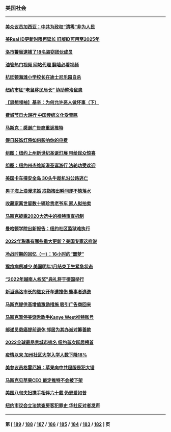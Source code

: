 ### 美国社会
---
#### [美众议员加西亚：中共为政权“清零”非为人民](../../pages/ncid1078160/n13879181.md?12061245) 
#### [美Real ID更新时限再延长 旧版ID可用至2025年](../../pages/ncid1078160/n13879186.md?12061245) 
#### [洛市警局逮捕了18名盗窃团伙成员](../../pages/ncid1078160/n13879151.md?12061245) 
#### [油管热门视频 网站代理 翻墙必看视频](http://138.2.39.72:81/youtube.html?epic-marker?12061245)
#### [杭廷顿海滩小学校长在迪士尼乐园自杀](../../pages/ncid1078160/n13879128.md?12061245) 
#### [纽约市征“老鼠移民局长” 协助整治鼠患](../../pages/ncid1078160/n13878633.md?12061245) 
#### [【思想领袖】基辛：为何允许恶人做坏事（下）](../../pages/ncid1078160/n13875733.md?12061245) 
#### [费城节日大游行 中国传统文化受青睐](../../pages/ncid1078160/n13878594.md?12061245) 
#### [马斯克：感谢广告商重返推特](../../pages/ncid1078160/n13878530.md?12061245) 
#### [假日装饰灯将如何影响你的电费](../../pages/ncid1078160/n13878525.md?12061245) 
#### [组图：纽约上州新世纪圣诞灯展 带给民众惊喜](../../pages/ncid1078160/n13878459.md?12061245) 
#### [组图：纽约州杰维斯港圣诞游行 法轮功受欢迎](../../pages/ncid1078160/n13878252.md?12061245) 
#### [美国卡车撞安全岛 30头牛趁机沿公路逃亡](../../pages/ncid1078160/n13878193.md?12061245) 
#### [男子海上浪漫求婚 戒指掏出瞬间却不慎落水](../../pages/ncid1078160/n13877912.md?12061245) 
#### [收藏家离世留数十辆珍贵老爷车 家人拟拍卖](../../pages/ncid1078160/n13877877.md?12061245) 
#### [马斯克披露2020大选中的推特审查机制](../../pages/ncid1078160/n13877927.md?12061245) 
#### [曼哈顿学院出新报告：纽约社区监狱难执行](../../pages/ncid1078160/n13877779.md?12061245) 
#### [2022年税季有哪些重大更新？美国专家这样说](../../pages/ncid1078160/n13877715.md?12061245) 
#### [冷战时期的回忆（一）：16小时的“噩梦”](../../pages/ncid1078160/n13877818.md?12061245) 
#### [猴痘病例减少 美国明年1月结束卫生紧急状态](../../pages/ncid1078160/n13877717.md?12061245) 
#### [“2022年越南人权奖”典礼将于德国举行](../../pages/ncid1078160/n13877755.md?12061245) 
#### [新当选洛市长的继女开车遭撞伤 肇事者逃逸](../../pages/ncid1078160/n13877728.md?12061245) 
#### [马斯克提供高增值激励措施 吸引广告商回来](../../pages/ncid1078160/n13877597.md?12061245) 
#### [马斯克暂停美饶舌歌手Kanye West推特账号](../../pages/ncid1078160/n13876970.md?12061245) 
#### [邮递员患癌提前退休 邻居为其办派对筹善款](../../pages/ncid1078160/n13877254.md?12061245) 
#### [2022全球最昂贵城市排名 纽约首次跃居榜首](../../pages/ncid1078160/n13877054.md?12061245) 
#### [疫情以来 加州社区大学入学人数下降18%](../../pages/ncid1078160/n13876935.md?12061245) 
#### [美参议员格雷厄姆：苹果向中共屈服是犯大错](../../pages/ncid1078160/n13876862.md?12061245) 
#### [马斯克见苹果CEO 敲定推特不会被下架](../../pages/ncid1078160/n13876640.md?12061245) 
#### [美国八旬夫妇携手相伴六十载 仍恩爱如昔](../../pages/ncid1078160/n13876557.md?12061245) 
#### [纽约市议会立法禁查房客犯罪史 华社反对者发声](../../pages/ncid1078160/n13876495.md?12061245) 

---
#### 第 [ [189](./189.md?12061245) / [188](./188.md?12061245) / [187](./187.md?12061245) / [186](./186.md?12061245) / [185](./185.md?12061245) / [184](./184.md?12061245) / [183](./183.md?12061245) / [182](./182.md?12061245) ] 页
